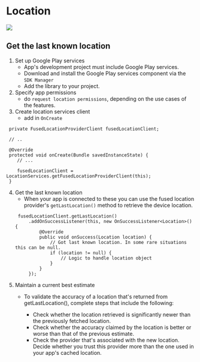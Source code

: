 # Location
![](https://www.techwebspace.com/wp-content/uploads/2017/11/2017-11-30.jpg)
## Get the last known location
1. Set up Google Play services
   - App's development project must include Google Play services.
   - Download and install the Google Play services component via the `SDK Manager` 
   - Add the library to your project.
2. Specify app permissions
   - do `request location permissions`, depending on the use cases of the features.
3. Create location services client
   - add in `OnCreate`
```
 private FusedLocationProviderClient fusedLocationClient;

 // ..

 @Override
 protected void onCreate(Bundle savedInstanceState) {
    // ...

    fusedLocationClient = LocationServices.getFusedLocationProviderClient(this);
 }
```
4. Get the last known location
   - When your app is connected to these you can use the fused location provider's `getLastLocation()` method to retrieve the device location.
   ```
    fusedLocationClient.getLastLocation()
        .addOnSuccessListener(this, new OnSuccessListener<Location>() {
            @Override
            public void onSuccess(Location location) {
                // Got last known location. In some rare situations this can be null.
                if (location != null) {
                    // Logic to handle location object
                }
            }
        });
   ```
5. Maintain a current best estimate
   - To validate the accuracy of a location that's returned from getLastLocation(), complete steps that include the following:

     - Check whether the location retrieved is significantly newer than the previously fetched location.
     - Check whether the accuracy claimed by the location is better or worse than that of the previous estimate.
     - Check the provider that's associated with the new location. Decide whether you trust this provider more than the one used in your app's cached location.
